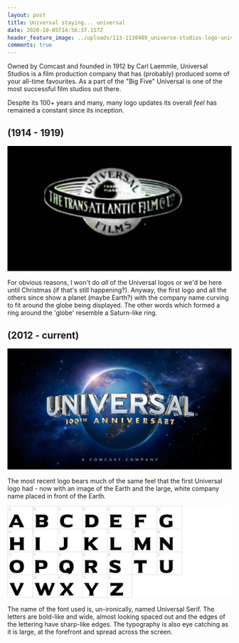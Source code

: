 ```yaml
---
layout: post
title: Universal staying... universal
date: 2020-10-05T14:56:37.157Z
header_feature_image: ../uploads/113-1138489_universe-studios-logo-universal-music.png
comments: true
---
```

Owned by Comcast and founded in 1912 by Carl Laemmle, Universal Studios is a film production company that has (probably) produced some of your all-time favourites. As a part of the "Big Five" Universal is one of the most successful film studios out there.

Despite its 100+ years and many, many logo updates its overall *feel* has remained a constant since its inception. 

## (1914 - 1919)

![FUN-ish FACT: Formerly known as Universal Film Manufacturing Company ](../uploads/image002711.jpg)

For obvious reasons, I won't do *all* of the Universal logos or we'd be here until Christmas (if that's still happening?). Anyway, the first logo and all the others since show a planet (maybe Earth?) with the company name curving to fit around the globe being displayed. The other words which formed a ring around the 'globe' resemble a Saturn-like ring.

## (2012 - current)

![The logo as of 2012](../uploads/universal-pictures-100th-anniversary-logo1.jpg)

The most recent logo bears much of the same feel that the first Universal logo had - now with an image of the Earth and the large, white company name placed in front of the Earth.

![](../uploads/d5b1bdae7e67eb5bbae32a1dde9b4353.jpg "Universal Serif")

The name of the font used is, un-ironically, named Universal Serif. The letters are bold-like and wide, almost looking spaced out and the edges of the lettering have sharp-like edges. The typography is also eye catching as it is large, at the forefront and spread across the screen.